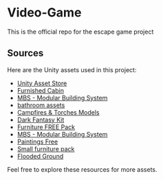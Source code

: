 # Video-Game
This is the official repo for the escape game project
## Sources

Here are the Unity assets used in this project:

- [Unity Asset Store](https://assetstore.unity.com/)
- [Furnished Cabin](https://assetstore.unity.com/packages/3d/environments/urban/furnished-cabin-71426)
- [MBS - Modular Building System](https://assetstore.unity.com/packages/tools/level-design/mbs-modular-building-system-208505)
- [bathroom assets](https://assetstore.unity.com/packages/3d/props/furniture/bathroom-props-25255)
- [Campfires & Torches Models](https://assetstore.unity.com/packages/3d/environments/campfires-torches-models-and-fx-242552)
- [Dark Fantasy Kit](https://assetstore.unity.com/packages/3d/environments/fantasy/dark-fantasy-kit-lite-127925)
- [Furniture FREE Pack](https://assetstore.unity.com/packages/3d/props/furniture/furniture-free-pack-192628)
- [MBS - Modular Building System](https://assetstore.unity.com/packages/3d/environments/historic/modular-medieval-lanterns-85527)
- [Paintings Free](https://assetstore.unity.com/packages/3d/props/interior/paintings-free-44185)
- [Small furniture pack](https://assetstore.unity.com/packages/3d/props/furniture/small-furniture-pack-224492)
- [Flooded Ground](https://assetstore.unity.com/packages/3d/environments/flooded-grounds-48529)

Feel free to explore these resources for more assets.
